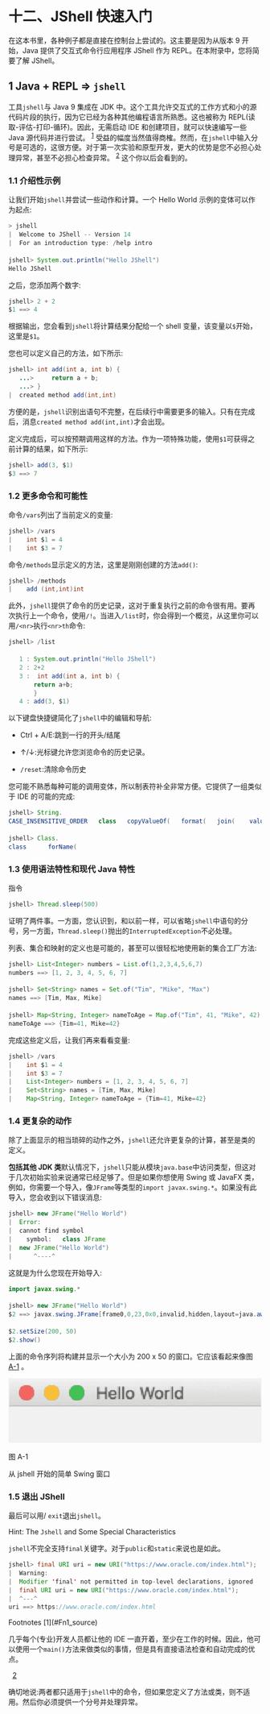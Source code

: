 # 十二、JShell 快速入门

在这本书里，各种例子都是直接在控制台上尝试的。这主要是因为从版本 9 开始，Java 提供了交互式命令行应用程序 JShell 作为 REPL。在本附录中，您将简要了解 JShell。

## 1 Java + REPL => `jshell`

工具`jshell`与 Java 9 集成在 JDK 中。这个工具允许交互式的工作方式和小的源代码片段的执行，因为它已经为各种其他编程语言所熟悉。这也被称为 REPL(读取-评估-打印-循环)。因此，无需启动 IDE 和创建项目，就可以快速编写一些 Java 源代码并进行尝试。 <sup>[1](#Fn1)</sup> 受益的幅度当然值得商榷。然而，在`jshell`中输入分号是可选的，这很方便。对于第一次实验和原型开发，更大的优势是您不必担心处理异常，甚至不必担心检查异常。 <sup>[2](#Fn2)</sup> 这个你以后会看到的。

### 1.1 介绍性示例

让我们开始`jshell`并尝试一些动作和计算。一个 Hello World 示例的变体可以作为起点:

```java
> jshell
|  Welcome to JShell -- Version 14
|  For an introduction type: /help intro

jshell> System.out.println("Hello JShell")
Hello JShell

```

之后，您添加两个数字:

```java
jshell> 2 + 2
$1 ==> 4

```

根据输出，您会看到`jshell`将计算结果分配给一个 shell 变量，该变量以`$`开始，这里是`$1`。

您也可以定义自己的方法，如下所示:

```java
jshell> int add(int a, int b) {
   ...>     return a + b;
   ...> }
|  created method add(int,int)

```

方便的是，`jshell`识别出语句不完整，在后续行中需要更多的输入。只有在完成后，消息`created method add(int,int)`才会出现。

定义完成后，可以按预期调用这样的方法。作为一项特殊功能，使用`$1`可获得之前计算的结果，如下所示:

```java
jshell> add(3, $1)
$3 ==> 7

```

### 1.2 更多命令和可能性

命令`/vars`列出了当前定义的变量:

```java
jshell> /vars
|    int $1 = 4
|    int $3 = 7

```

命令`/methods`显示定义的方法，这里是刚刚创建的方法`add()`:

```java
jshell> /methods
|    add (int,int)int

```

此外，`jshell`提供了命令的历史记录，这对于重复执行之前的命令很有用。要再次执行上一个命令，使用`/!`。当进入`/list`时，你会得到一个概览，从这里你可以用`/<nr>`执行`<nr>th`命令:

```java
jshell> /list

   1 : System.out.println("Hello JShell")
   2 : 2+2
   3 :  int add(int a, int b) {
       return a+b;
       }
   4 : add(3, $1)

```

以下键盘快捷键简化了`jshell`中的编辑和导航:

*   Ctrl + A/E:跳到一行的开头/结尾

*   ↑/↓:光标键允许您浏览命令的历史记录。

*   `/reset`:清除命令历史

您可能不熟悉每种可能的调用变体，所以制表符补全非常方便。它提供了一组类似于 IDE 的可能的完成:

```java
jshell> String.
CASE_INSENSITIVE_ORDER   class   copyValueOf(   format(   join(    valueOf(

jshell> Class.
class      forName(

```

### 1.3 使用语法特性和现代 Java 特性

指令

```java
jshell> Thread.sleep(500)

```

证明了两件事。一方面，您认识到，和以前一样，可以省略`jshell`中语句的分号，另一方面，`Thread.sleep()`抛出的`InterruptedException`不必处理。

列表、集合和映射的定义也是可能的，甚至可以很轻松地使用新的集合工厂方法:

```java
jshell> List<Integer> numbers = List.of(1,2,3,4,5,6,7)
numbers ==> [1, 2, 3, 4, 5, 6, 7]

jshell> Set<String> names = Set.of("Tim", "Mike", "Max")
names ==> [Tim, Max, Mike]

jshell> Map<String, Integer> nameToAge = Map.of("Tim", 41, "Mike", 42)
nameToAge ==> {Tim=41, Mike=42}

```

完成这些定义后，让我们再来看看变量:

```java
jshell> /vars
|    int $1 = 4
|    int $3 = 7
|    List<Integer> numbers = [1, 2, 3, 4, 5, 6, 7]
|    Set<String> names = [Tim, Max, Mike]
|    Map<String, Integer> nameToAge = {Tim=41, Mike=42}

```

### 1.4 更复杂的动作

除了上面显示的相当琐碎的动作之外，`jshell`还允许更复杂的计算，甚至是类的定义。

**包括其他 JDK 类**默认情况下，`jshell`只能从模块`java.base`中访问类型，但这对于几次初始实验来说通常已经足够了。但是如果你想使用 Swing 或 JavaFX 类，例如，你需要一个导入，像`JFrame`等类型的`import javax.swing.*`。如果没有此导入，您会收到以下错误消息:

```java
jshell> new JFrame("Hello World")
|  Error:
|  cannot find symbol
|    symbol:   class JFrame
|  new JFrame("Hello World")
|      ^----^

```

这就是为什么您现在开始导入:

```java
import javax.swing.*

jshell> new JFrame("Hello World")
$2 ==> javax.swing.JFrame[frame0,0,23,0x0,invalid,hidden,layout=java.awt.BorderLayout,title=Hello World,resizable,normal,defaultCloseOperation=HIDE_ON_CLOSE,rootPane=javax.swing.JRootPane[,0,0,0x0,invalid,layout=javax.swing.JRootPane$RootLayout,alignmentX=0.0,alignmentY=0.0,border=,flags=16777673,maximumSize=,minimumSize=,preferredSize=],rootPaneCheckingEnabled=true]

$2.setSize(200, 50)
$2.show()

```

上面的命令序列将构建并显示一个大小为 200 x 50 的窗口。它应该看起来像图 [A-1](#Fig1) 。

![img/519691_1_En_12_Fig1_HTML.jpg](img/519691_1_En_12_Fig1_HTML.jpg)

图 A-1

从 jshell 开始的简单 Swing 窗口

### 1.5 退出 JShell

最后可以用/ `exit`退出`jshell`。

Hint: The `Jshell` and Some Special Characteristics

`jshell`不完全支持`final`关键字。对于`public`和`static`来说也是如此。

```java
jshell> final URI uri = new URI("https://www.oracle.com/index.html");
|  Warning:
|  Modifier 'final' not permitted in top-level declarations, ignored
|  final URI uri = new URI("https://www.oracle.com/index.html");
|  ^---^
uri ==> https://www.oracle.com/index.html

```

<aside aria-label="Footnotes" class="FootnoteSection" epub:type="footnotes">Footnotes [1](#Fn1_source)

几乎每个(专业)开发人员都让他的 IDE 一直开着，至少在工作的时候。因此，他可以使用一个`main()`方法来做类似的事情，但是具有直接语法检查和自动完成的优点。

  [2](#Fn2_source)

确切地说:两者都只适用于`jshell`中的命令，但如果您定义了方法或类，则不适用。然后你必须提供一个分号并处理异常。

 </aside>